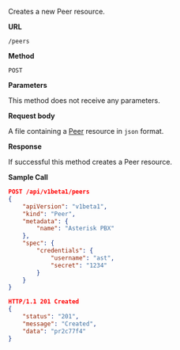Creates a new Peer resource.

**URL**

`/peers`

**Method**

`POST`

**Parameters**

This method does not receive any parameters.

**Request body**

A file containing a [Peer](/configuration/peers) resource in `json` format.

**Response**

If successful this method creates a Peer resource.

**Sample Call**

```json
POST /api/v1beta1/peers
{
	"apiVersion": "v1beta1",
	"kind": "Peer",
	"metadata": {
		"name": "Asterisk PBX"
	},
	"spec": {
		"credentials": {
			"username": "ast",
			"secret": "1234"
		}
	}
}

HTTP/1.1 201 Created
{
	"status": "201",
	"message": "Created",
	"data": "pr2c77f4"
}
```

